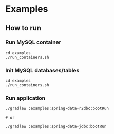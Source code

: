 # Examples

## How to run

### Run MySQL container

```shell
cd examples
./run_containers.sh
```

### Init MySQL databases/tables

```shell
cd examples
./run_containers.sh
```

### Run application

```shell
./gradlew :examples:spring-data-r2dbc:bootRun

# or

./gradlew :examples:spring-data-jdbc:bootRun
```
